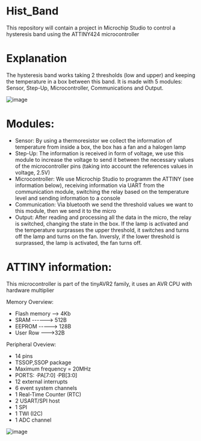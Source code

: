 # Hist_Band
This repository will contain a project in Microchip Studio to control a hysteresis band using the ATTINY424 microcontroller 

# Explanation
The hysteresis band works taking 2 thresholds (low and upper) and keeping the temperature in a box between this band. It is
made with 5 modules: Sensor, Step-Up, Microcontroller, Communications and Output.

![image](https://github.com/user-attachments/assets/556ee958-7408-4183-ace1-b0d37661f19b)

# Modules:
 - Sensor: By using a thermoresistor we collect the information of temperature from inside a box, the box has a fan and a halogen lamp
 - Step-Up: The information is received in form of voltage, we use this module to increase the voltage to send it between the necessary
   values of the microcontroller pins (taking into account the references values in voltage,  2.5V)
 - Microcontroller: We use Microchip Studio to programm the ATTINY (see information below), receiving information via UART from the
   communication module, switching the relay based on the temperature level and sending information to a console
 - Communication: Via bluetooth we send the threshold values we want to this module, then we send it to the micro
 - Output: After reading and processing all the data in the micro, the relay is switched, changing the state in the box. If the lamp is
   activated and the temperature surprasses the upper threshold, it switches and turns off the lamp and turns on the fan. Inversly, if
   the lower threshold is surprassed, the lamp is activated, the fan turns off.

# ATTINY information:
This microcontroller is part of the tinyAVR2 family, it uses an AVR CPU with hardware multiplier

Memory Overview:
  - Flash memory --> 4Kb
  - SRAM     ------> 512B
  - EEPROM    -----> 128B
  - User Row    --->32B

Peripheral Oveview:
  - 14 pins
  - TSSOP,SSOP package
  - Maximum frequency = 20MHz
  - PORTS: ·PA[7:0]
           ·PB[3:0]
  - 12 external interrupts
  - 6 event system channels
  - 1 Real-Time Counter (RTC)
  - 2 USART/SPI host
  - 1 SPI
  - 1 TWI (I2C)
  - 1 ADC channel

![image](https://github.com/user-attachments/assets/f7747773-333b-4247-b986-102373388ec5)
